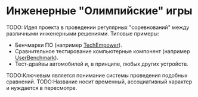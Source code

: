 # Инженерные "Олимпийские" игры

TODO: Идея проекта в проведении регулярных "соревнований" между различными
инженерными решениями. Типовые примеры:

-   Бенчмарки ПО (например [TechEmpower](https://www.techempower.com/benchmarks/)).
-   Сравнительное тестирование компьютерные компонент (например
    [UserBenchmark](https://www.userbenchmark.com/)).
-   Тест-драйвы автомобилей и, в принципе, любых других устройств.

TODO:Ключевым является понимание системы проведения подобных сравнений.
TODO:Название носит временный, ассоциативный характер и нуждается в пересмотре.
